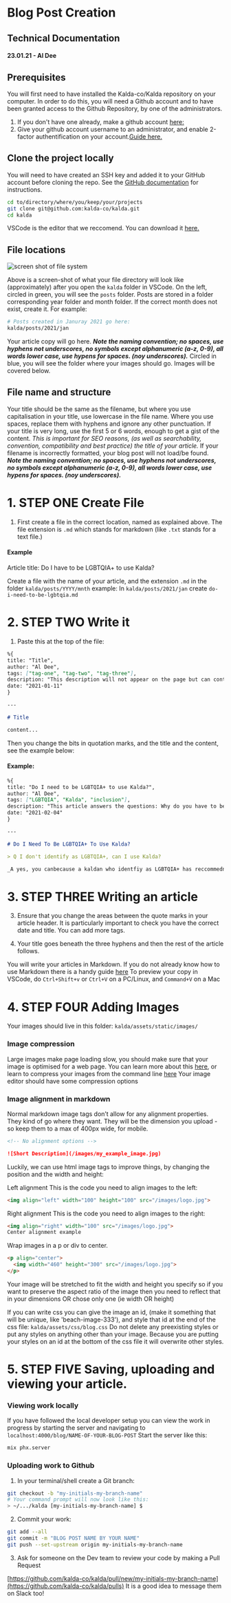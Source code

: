 # Blog Post Creation

## Technical Documentation

#### 23.01.21 - Al Dee

## Prerequisites

You will first need to have installed the Kalda-co/Kalda repository on your computer. In order to do this, you will need a Github account and to have been granted access to the Github Repository, by one of the administrators.

1. If you don't have one already, make a github account [here:](https://github.com/)
2. Give your github account username to an administrator, and enable 2-factor authentification on your account.[Guide here.](https://docs.github.com/en/github/authenticating-to-github/configuring-two-factor-authentication)

## Clone the project locally

You will need to have created an SSH key and added it to your GitHub account
before cloning the repo. See the [GitHub documentation][gh-ssh] for instructions.

[gh-ssh]: https://docs.github.com/en/free-pro-team@latest/github/authenticating-to-github/connecting-to-github-with-ssh

```sh
cd to/directory/where/you/keep/your/projects
git clone git@github.com:kalda-co/kalda.git
cd kalda
```

VSCode is the editor that we reccomend. You can download it [here.](https://code.visualstudio.com/download)

## File locations

![screen shot of file system](/images/blog-docs-image-1.jpg)

Above is a screen-shot of what your file directory will look like (approximately) after you open the `kalda` folder in VSCode. On the left, circled in green, you will see the `posts` folder. Posts are stored in a folder corresponding year folder and month folder. If the correct month does not exist, create it. For example:

```sh
# Posts created in Januray 2021 go here:
kalda/posts/2021/jan
```

Your article copy will go here.
**_Note the naming convention; no spaces, use hyphens not underscores, no symbols except alphanumeric (a-z, 0-9), all words lower case, use hypens for spaces. (noy underscores)._**
Circled in blue, you will see the folder where your images should go. Images will be covered below.

## File name and structure

Your title should be the same as the filename, but where you use capitalisation in your title, use lowercase in the file name. Where you use spaces, replace them with hyphens and ignore any other punctuation. If your title is very long, use the first 5 or 6 words, enough to get a gist of the content.
_This is important for SEO reasons, (as well as searchability, convention, compatibility and best practice) the title of your article._
If your filename is incorrectly formatted, your blog post will not load/be found.
**_Note the naming convention; no spaces, use hyphens not underscores, no symbols except alphanumeric (a-z, 0-9), all words lower case, use hypens for spaces. (noy underscores)._**

# 1. STEP ONE Create File

1. First create a file in the correct location, named as explained above. The file extension is `.md` which stands for markdown (like `.txt` stands for a text file.)

#### Example

Article title:
Do I have to be LGBTQIA+ to use Kalda?

Create a file with the name of your article, and the extension `.md` in the folder `kalda/posts/YYYY/mnth`
example:
In `kalda/posts/2021/jan` create `do-i-need-to-be-lgbtqia.md`

# 2. STEP TWO Write it

1. Paste this at the top of the file:

```md
%{
title: "Title",
author: "Al Dee",
tags: ["tag-one", "tag-two", "tag-three"],
description: "This description will not appear on the page but can contain search terms",
date: "2021-01-11"
}

---

# Title

content...
```

Then you change the bits in quotation marks, and the title and the content, see the example below:

#### Example:

```md
%{
title: "Do I need to be LGBTQIA+ to use Kalda?",
author: "Al Dee",
tags: ["LGBTQIA", "Kalda", "inclusion"],
description: "This article answers the questions: Why do you have to be LGBTQIA+?; Is Kalda for everyone?; Why isn't Kalda for everyone?; Why do you need to be invited to Kalda?; What if I don't have friends who are LGBTQIA+?; What if I am not out?; What if I need Kalda but have no one to invite me?",
date: "2021-02-04"
}

---

# Do I Need To Be LGBTQIA+ To Use Kalda?

> Q I don't identify as LGBTQIA+, can I use Kalda?

_A yes, you canbecause a kaldan who identfiy as LGBTQIA+ has reccommednded you..._
```

# 3. STEP THREE Writing an article

3. Ensure that you change the areas between the quote marks in your article header. It is particularly important to check you have the correct date and title. You can add more tags.

4. Your title goes beneath the three hyphens and then the rest of the article follows.

You will write your articles in Markdown. If you do not already know how to use Markdown there is a handy guide [here](https://www.markdownguide.org/basic-syntax/)
To preview your copy in VSCode, do `Ctrl+Shift+v` or `Ctrl+V` on a PC/Linux, and `Command+V` on a Mac

# 4. STEP FOUR Adding Images

Your images should live in this folder:
`kalda/assets/static/images/`

### Image compression

Large images make page loading slow, you should make sure that your image is optimised for a web page. You can learn more about this [here](https://web.dev/fast/#optimize-your-images), or learn to compress your images from the command line [here](https://css-tricks.com/converting-and-optimizing-images-from-the-command-line/) Your image editor should have some compression options

### Image alignment in markdown

Normal markdown image tags don’t allow for any alignment properties. They kind of go where they want. They will be the dimension you upload - so keep them to a max of 400px wide, for mobile.

```md
<!-- No alignment options -->

![Short Description](/images/my_example_image.jpg)
```

Luckily, we can use html image tags to improve things, by changing the position and the width and height:

Left alignment
This is the code you need to align images to the left:

```md
<img align="left" width="100" height="100" src="/images/logo.jpg">
```

Right alignment
This is the code you need to align images to the right:

```md
<img align="right" width="100" src="/images/logo.jpg">
Center alignment example
```

Wrap images in a p or div to center.

```md
<p align="center">
  <img width="460" height="300" src="/images/logo.jpg">
</p>
```

Your image will be stretched to fit the width and height you specify so if you want to preserve the aspect ratio of the image then you need to reflect that in your dimensions OR chose only one (ie width OR height)

<!-- TODO -->

If you can write css you can give the image an id, (make it something that will be unique, like 'beach-image-333'), and style that id at the end of the css file:
`kalda/assets/css/blog.css`
Do not delete any preexisting styles or put any styles on anything other than your image. Because you are putting your styles on an id at the bottom of the css file it will overwrite other styles.

# 5. STEP FIVE Saving, uploading and viewing your article.

### Viewing work locally

If you have followed the local developer setup you can view the work in progress by starting the server and navigating to `localhost:4000/blog/NAME-OF-YOUR-BLOG-POST`
Start the server like this:

```sh
mix phx.server
```

### Uploading work to Github

1. In your terminal/shell create a Git branch:

```sh
git checkout -b "my-initials-my-branch-name"
# Your command prompt will now look like this:
> ~/.../kalda [my-initials-my-branch-name] $
```

2. Commit your work:

```sh
git add --all
git commit -m "BLOG POST NAME BY YOUR NAME"
git push --set-upstream origin my-initials-my-branch-name
```

3. Ask for someone on the Dev team to review your code by making a Pull Request

[https://github.com/kalda-co/kalda/pull/new/my-initials-my-branch-name](https://github.com/kalda-co/kalda/pulls)
It is a good idea to message them on Slack too!

<!-- TODO
meta tag optimisation for socials
https://css-tricks.com/essential-meta-tags-social-media/
-->
